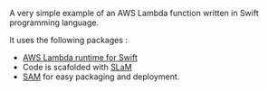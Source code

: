 A very simple example of an AWS Lambda function written in Swift programming language.

It uses the following packages :

- [AWS Lambda runtime for Swift](https://github.com/swift-server/swift-aws-lambda-runtime) 
- Code is scafolded with [SLaM](https://github.com/sebsto/SLaM) 
- [SAM](https://github.com/aws/serverless-application-model) for easy packaging and deployment.